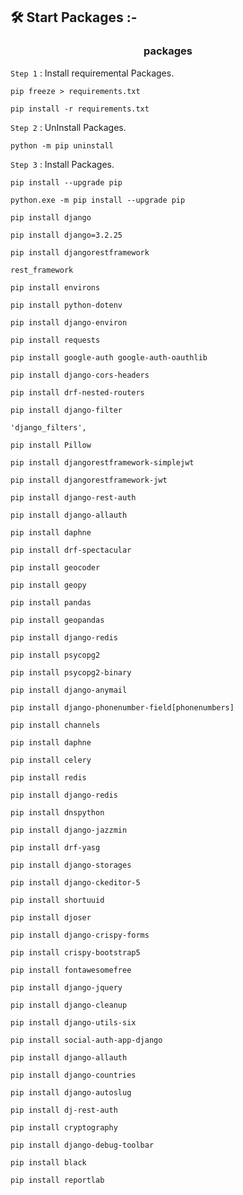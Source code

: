 ## 🛠️ Start Packages :-

<h3 align="center"> packages </h3>

`Step 1` : Install requiremental Packages.

```
pip freeze > requirements.txt
```

```
pip install -r requirements.txt
```

`Step 2` : UnInstall Packages.

```
python -m pip uninstall 
```

`Step 3` : Install Packages.

```
pip install --upgrade pip
```

```
python.exe -m pip install --upgrade pip
```

```
pip install django
```

```
pip install django=3.2.25
```

```
pip install djangorestframework
```

```
rest_framework
```

```
pip install environs
```

```
pip install python-dotenv
```

```
pip install django-environ
```

```
pip install requests
```

```
pip install google-auth google-auth-oauthlib
```

```
pip install django-cors-headers
```

```
pip install drf-nested-routers
```

```
pip install django-filter
```

```
'django_filters',
```

```
pip install Pillow
```

```
pip install djangorestframework-simplejwt
```

```
pip install djangorestframework-jwt
```

```
pip install django-rest-auth
```

```
pip install django-allauth
```

```
pip install daphne
```

```
pip install drf-spectacular
```

```
pip install geocoder
```

```
pip install geopy
```

```
pip install pandas
```

```
pip install geopandas
```

```
pip install django-redis
```

```
pip install psycopg2
```

```
pip install psycopg2-binary
```

```
pip install django-anymail
```

```
pip install django-phonenumber-field[phonenumbers]
```

```
pip install channels
```

```
pip install daphne
```

```
pip install celery
```

```
pip install redis
```

```
pip install django-redis
```

```
pip install dnspython
```

```
pip install django-jazzmin
```

```
pip install drf-yasg
```

```
pip install django-storages
```

```
pip install django-ckeditor-5
```

```
pip install shortuuid
```

```
pip install djoser
```

```
pip install django-crispy-forms
```

```
pip install crispy-bootstrap5
```

```
pip install fontawesomefree
```

```
pip install django-jquery
```

```
pip install django-cleanup
```

```
pip install django-utils-six
```

```
pip install social-auth-app-django
```

```
pip install django-allauth
```

```
pip install django-countries
```

```
pip install django-autoslug
```

```
pip install dj-rest-auth
```

```
pip install cryptography
```

```
pip install django-debug-toolbar
```

```
pip install black
```

```
pip install reportlab
```

```

```

```

```

```

```

```

```




